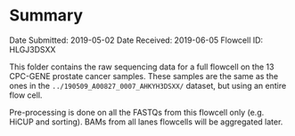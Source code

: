 # Summary

Date Submitted: 2019-05-02
Date Received: 2019-06-05
Flowcell ID: HLGJ3DSXX

This folder contains the raw sequencing data for a full flowcell on the 13 CPC-GENE prostate cancer samples.
These samples are the same as the ones in the `../190509_A00827_0007_AHKYH3DSXX/` dataset, but using an entire flow cell.

Pre-processing is done on all the FASTQs from this flowcell only (e.g. HiCUP and sorting).
BAMs from all lanes flowcells will be aggregated later.
